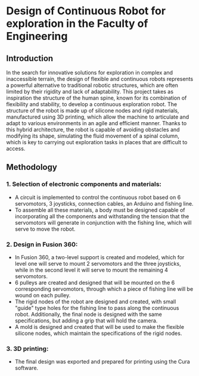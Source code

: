 # Design of Continuous Robot for exploration in the Faculty of Engineering
## Introduction
In the search for innovative solutions for exploration in complex and inaccessible terrain, the design of flexible and continuous robots represents a powerful alternative to traditional robotic structures, which are often limited by their rigidity and lack of adaptability. This project takes as inspiration the structure of the human spine, known for its combination of flexibility and stability, to develop a continuous exploration robot. The structure of the robot is made up of silicone nodes and rigid materials, manufactured using 3D printing, which allow the machine to articulate and adapt to various environments in an agile and efficient manner. Thanks to this hybrid architecture, the robot is capable of avoiding obstacles and modifying its shape, simulating the fluid movement of a spinal column, which is key to carrying out exploration tasks in places that are difficult to access.
## Methodology
### 1. Selection of electronic components and materials:
  * A circuit is implemented to control the continuous robot based on 6 servomotors, 3 joysticks, connection cables, an Arduino and fishing line.
  * To assemble all these materials, a body must be designed capable of incorporating all the components and withstanding the tension that the servomotors will generate in conjunction with the fishing line, which will serve to move the robot.
### 2. Design in Fusion 360:
  * In Fusion 360, a two-level support is created and modeled, which for level one will serve to mount 2 servomotors and the three joysticks, while in the second level it will serve to mount the remaining 4 servomotors.
  * 6 pulleys are created and designed that will be mounted on the 6 corresponding servomotors, through which a piece of fishing line will be wound on each pulley.
  * The rigid nodes of the robot are designed and created, with small "guide" type holes for the fishing line to pass along the continuous robot. Additionally, the final node is designed with the same specifications, but adding a grip that will hold the camera.
  * A mold is designed and created that will be used to make the flexible silicone nodes, which maintain the specifications of the rigid nodes.
### 3. 3D printing:
  * The final design was exported and prepared for printing using the Cura software. 
